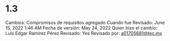# 1.3

Cambios: Compromisos de requisitos agregado
Cuando fue Revisado: June 15, 2022 1:46 AM
Fecha de  versión: May 24, 2022
Quien hizo el cambio: Luis Edgar Ramírez Pérez
Revisado: Yes
Revisado por: a01705681@tec.mx